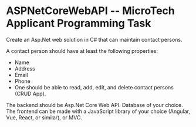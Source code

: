 # ASPNetCoreWebAPI -- MicroTech Applicant Programming Task

Create an Asp.Net web solution in C# that can maintain contact persons.

A contact person should have at least the following properties:

- Name
- Address
- Email
- Phone
- One should be able to read, add, edit, and delete contact persons (CRUD App).

The backend should be Asp.Net Core Web API.
Database of your choice.
The frontend can be made with a JavaScript library of your choice (Angular, Vue, React, or similar), or MVC.
